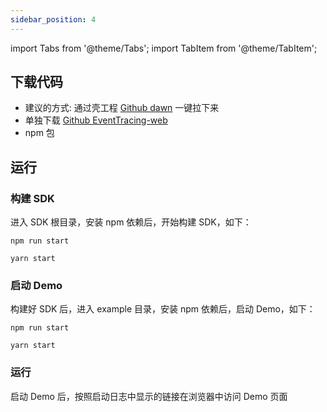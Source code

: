 ```yaml
---
sidebar_position: 4
---
```


import Tabs from '@theme/Tabs';
import TabItem from '@theme/TabItem';

## 下载代码

- 建议的方式: 通过壳工程 [Github dawn](https://github.com/eventtracing/dawn) 一键拉下来
- 单独下载 [Github EventTracing-web](https://github.com/eventtracing/EventTracing-web.git)
- npm 包

## 运行

### 构建 SDK

进入 SDK 根目录，安装 npm 依赖后，开始构建 SDK，如下：

<Tabs>
<TabItem value="npm" label="npm">

```shell
npm run start
```

</TabItem>
<TabItem value="yarn" label="yarn">

```shell
yarn start
```

</TabItem>
</Tabs>

### 启动 Demo

构建好 SDK 后，进入 example 目录，安装 npm 依赖后，启动 Demo，如下：

<Tabs>
<TabItem value="npm" label="npm">

```shell
npm run start
```

</TabItem>
<TabItem value="yarn" label="yarn">

```shell
yarn start
```

</TabItem>
</Tabs>

### 运行

启动 Demo 后，按照启动日志中显示的链接在浏览器中访问 Demo 页面